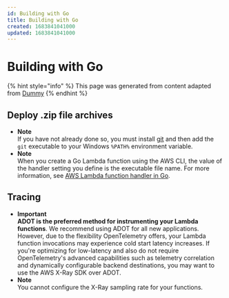 ```yaml
---
id: Building with Go
title: Building with Go
created: 1683841041000
updated: 1683841041000
---
```

# Building with Go
{% hint style="info" %}
This page was generated from content adapted from [Dummy](https://docs.aws.amazon.com/ec2/index.html)
{% endhint %}
## Deploy .zip file archives

- **Note**  
If you have not already done so, you must install [git](https://git-scm.com/) and then add the `git` executable to your Windows `%PATH%` environment variable\.
- **Note**  
When you create a Go Lambda function using the AWS CLI, the value of the handler setting you define is the executable file name\. For more information, see [AWS Lambda function handler in Go](golang-handler.md)\.


## Tracing

- **Important**  
**ADOT is the preferred method for instrumenting your Lambda functions**\. We recommend using ADOT for all new applications\. However, due to the flexibility OpenTelemetry offers, your Lambda function invocations may experience cold start latency increases\. If you're optimizing for low\-latency and also do not require OpenTelemetry's advanced capabilities such as telemetry correlation and dynamically configurable backend destinations, you may want to use the AWS X\-Ray SDK over ADOT\.
- **Note**  
You cannot configure the X\-Ray sampling rate for your functions\.

